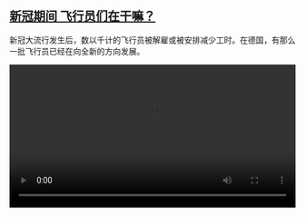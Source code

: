 <!--1625150825000-->
[新冠期间 飞行员们在干嘛？](https://www.dw.com/zh/%E6%96%B0%E5%86%A0%E6%9C%9F%E9%97%B4%20%E9%A3%9E%E8%A1%8C%E5%91%98%E4%BB%AC%E5%9C%A8%E5%B9%B2%E5%98%9B%EF%BC%9F/a-58126148)
------

<p>新冠大流行发生后，数以千计的飞行员被解雇或被安排减少工时。在德国，有那么一批飞行员已经在向全新的方向发展。 </small></p><video src="https://tvdownloaddw-a.akamaihd.net/dwtv_video/flv/vdt_zh/2021/bchi210701_001_aa9c1corona-pilot_sd_sor.mp4" controls style="width:100%"></video>
